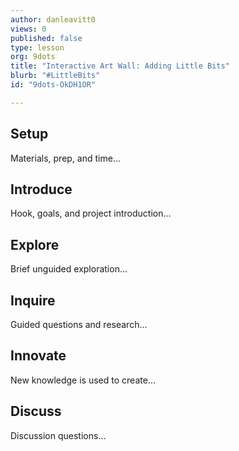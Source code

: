 ```yaml
---
author: danleavitt0
views: 0
published: false
type: lesson
org: 9dots
title: "Interactive Art Wall: Adding Little Bits"
blurb: "#LittleBits"
id: "9dots-OkDH1OR"

---
```


## Setup
Materials, prep, and time...

## Introduce
Hook, goals, and project introduction...

## Explore
Brief unguided exploration...

## Inquire
Guided questions and research...

## Innovate
New knowledge is used to create...

## Discuss
Discussion questions...
